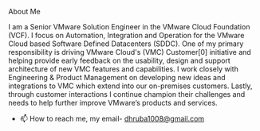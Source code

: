 About Me

I am a Senior VMware Solution Engineer in the VMware Cloud Foundation (VCF). I focus on Automation, Integration and Operation for the VMware Cloud based Software Defined Datacenters (SDDC). One of my primary responsibility is driving VMware Cloud's (VMC) Customer[0] initiative and helping provide early feedback on the usability, design and support architecture of new VMC features and capabilities. I work closely with Engineering & Product Management on developing new ideas and integrations to VMC which extend into our on-premises customers. Lastly, through customer interactions I continue champion their challenges and needs to help further improve VMware’s products and services.
- 📫 How to reach me, my email- dhruba1008@gmail.com

<!---
dhruba895/dhruba895 is a ✨ special ✨ repository because its `README.md` (this file) appears on your GitHub profile.
You can click the Preview link to take a look at your changes.
--->
